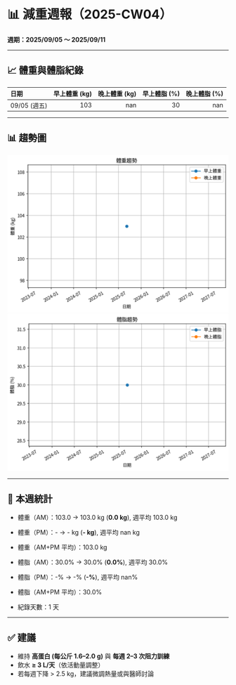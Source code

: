 # 📊 減重週報（2025-CW04）

**週期：2025/09/05 ～ 2025/09/11**  

---

## 📈 體重與體脂紀錄

| 日期         |   早上體重 (kg) |   晚上體重 (kg) |   早上體脂 (%) |   晚上體脂 (%) |
|:-----------|------------:|------------:|-----------:|-----------:|
| 09/05 (週五) |         103 |         nan |         30 |        nan |

---

## 📊 趨勢圖

![體重趨勢](2025-CW04_weight_trend.png)
![體脂率趨勢](2025-CW04_bodyfat_trend.png)

---

## 📌 本週統計

- 體重（AM）：103.0 → 103.0 kg  (**0.0 kg**), 週平均 103.0 kg  
- 體重（PM）：- → - kg  (**- kg**), 週平均 nan kg  
- 體重（AM+PM 平均）：103.0 kg  

- 體脂（AM）：30.0% → 30.0%  (**0.0%**), 週平均 30.0%  
- 體脂（PM）：-% → -%  (**-%**), 週平均 nan%  
- 體脂（AM+PM 平均）：30.0%  

- 紀錄天數：1 天

---

## ✅ 建議
- 維持 **高蛋白 (每公斤 1.6–2.0 g)** 與 **每週 2–3 次阻力訓練**  
- 飲水 **≥ 3 L/天**（依活動量調整）  
- 若每週下降 > 2.5 kg，建議微調熱量或與醫師討論  
